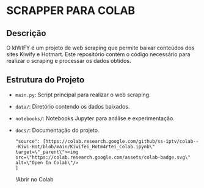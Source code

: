 # SCRAPPER PARA COLAB

## Descrição
O kIWIFY é um projeto de web scraping que permite baixar conteúdos dos sites Kiwify e Hotmart. Este repositório contém o código necessário para realizar o scraping e processar os dados obtidos.

## Estrutura do Projeto
- `main.py`: Script principal para realizar o web scraping.
- `data/`: Diretório contendo os dados baixados.
- `notebooks/`: Notebooks Jupyter para análise e experimentação.
- `docs/`: Documentação do projeto.


      "source": [https://colab.research.google.com/github/ss-iptv/colab---Kiwi-Hot/blob/main/Kiwifei_Hotm4rtei_Colab.ipynb\" target=\"_parent\"><img src=\"https://colab.research.google.com/assets/colab-badge.svg\" alt=\"Open In Colab\"/>
      ]
    !Abrir no Colab
